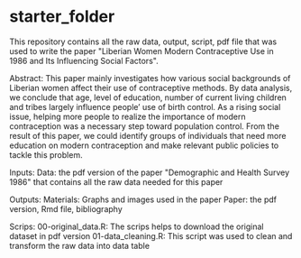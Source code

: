 # starter_folder

This repository contains all the raw data, output, script, pdf file that was used to write the paper  "Liberian Women Modern Contraceptive Use in 1986 and Its Influencing Social Factors". 

Abstract: This paper mainly investigates how various social backgrounds of Liberian women affect their use of contraceptive methods. By data analysis, we conclude that age, level of education, number of current living children and tribes largely influence people’ use of birth control. As a rising social issue, helping more people to realize the importance of modern contraception was a necessary step toward population control. From the result of this paper, we could identify groups of individuals that need more education on modern contraception and make relevant public policies to tackle this problem. 

Inputs: 
Data: the pdf version of the paper "Demographic and Health Survey 1986" that contains all the raw data needed for this paper 

Outputs: 
Materials: Graphs and images used in the paper
Paper: the pdf version, Rmd file, bibliography

Scrips:
00-original_data.R: The scrips helps to download the original dataset in pdf version 
01-data_cleaning.R: This script was used to clean and transform the raw data into data table
